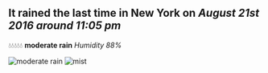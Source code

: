 ## It rained the last time in New York on *August 21st 2016 around 11:05 pm*
💧💧💧💧💧  **moderate rain** *Humidity 88%*

![moderate rain](http://openweathermap.org/img/w/10n.png) ![mist](http://openweathermap.org/img/w/50n.png)
